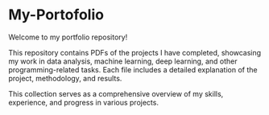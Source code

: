 # My-Portofolio

Welcome to my portfolio repository!

This repository contains PDFs of the projects I have completed, showcasing my work in data analysis, machine learning, deep learning, and other programming-related tasks. Each file includes a detailed explanation of the project, methodology, and results.

This collection serves as a comprehensive overview of my skills, experience, and progress in various projects.
